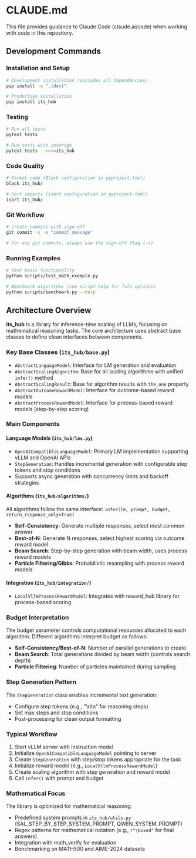# CLAUDE.md

This file provides guidance to Claude Code (claude.ai/code) when working with code in this repository.

## Development Commands

### Installation and Setup
```bash
# Development installation (includes all dependencies)
pip install -e ".[dev]"

# Production installation
pip install its_hub
```

### Testing
```bash
# Run all tests
pytest tests

# Run tests with coverage
pytest tests --cov=its_hub
```

### Code Quality
```bash
# Format code (Black configuration in pyproject.toml)
black its_hub/

# Sort imports (isort configuration in pyproject.toml)  
isort its_hub/
```

### Git Workflow
```bash
# Create commits with sign-off
git commit -s -m "commit message"

# For any git commits, always use the sign-off flag (-s)
```

### Running Examples
```bash
# Test basic functionality
python scripts/test_math_example.py

# Benchmark algorithms (see script help for full options)
python scripts/benchmark.py --help
```

## Architecture Overview

**its_hub** is a library for inference-time scaling of LLMs, focusing on mathematical reasoning tasks. The core architecture uses abstract base classes to define clean interfaces between components.

### Key Base Classes (`its_hub/base.py`)
- `AbstractLanguageModel`: Interface for LM generation and evaluation
- `AbstractScalingAlgorithm`: Base for all scaling algorithms with unified `infer()` method
- `AbstractScalingResult`: Base for algorithm results with `the_one` property
- `AbstractOutcomeRewardModel`: Interface for outcome-based reward models
- `AbstractProcessRewardModel`: Interface for process-based reward models (step-by-step scoring)

### Main Components

#### Language Models (`its_hub/lms.py`)
- `OpenAICompatibleLanguageModel`: Primary LM implementation supporting vLLM and OpenAI APIs
- `StepGeneration`: Handles incremental generation with configurable step tokens and stop conditions
- Supports async generation with concurrency limits and backoff strategies

#### Algorithms (`its_hub/algorithms/`)
All algorithms follow the same interface: `infer(lm, prompt, budget, return_response_only=True)`

- **Self-Consistency**: Generate multiple responses, select most common answer
- **Best-of-N**: Generate N responses, select highest scoring via outcome reward model  
- **Beam Search**: Step-by-step generation with beam width, uses process reward models
- **Particle Filtering/Gibbs**: Probabilistic resampling with process reward models

#### Integration (`its_hub/integration/`)
- `LocalVllmProcessRewardModel`: Integrates with reward_hub library for process-based scoring

### Budget Interpretation
The budget parameter controls computational resources allocated to each algorithm. Different algorithms interpret budget as follows:
- **Self-Consistency/Best-of-N**: Number of parallel generations to create
- **Beam Search**: Total generations divided by beam width (controls search depth)
- **Particle Filtering**: Number of particles maintained during sampling

### Step Generation Pattern
The `StepGeneration` class enables incremental text generation:
- Configure step tokens (e.g., "\n\n" for reasoning steps)
- Set max steps and stop conditions
- Post-processing for clean output formatting

### Typical Workflow
1. Start vLLM server with instruction model
2. Initialize `OpenAICompatibleLanguageModel` pointing to server
3. Create `StepGeneration` with step/stop tokens appropriate for the task
4. Initialize reward model (e.g., `LocalVllmProcessRewardModel`)
5. Create scaling algorithm with step generation and reward model
6. Call `infer()` with prompt and budget

### Mathematical Focus
The library is optimized for mathematical reasoning:
- Predefined system prompts in `its_hub/utils.py` (SAL_STEP_BY_STEP_SYSTEM_PROMPT, QWEN_SYSTEM_PROMPT)
- Regex patterns for mathematical notation (e.g., `r"\boxed"` for final answers)
- Integration with math_verify for evaluation
- Benchmarking on MATH500 and AIME-2024 datasets